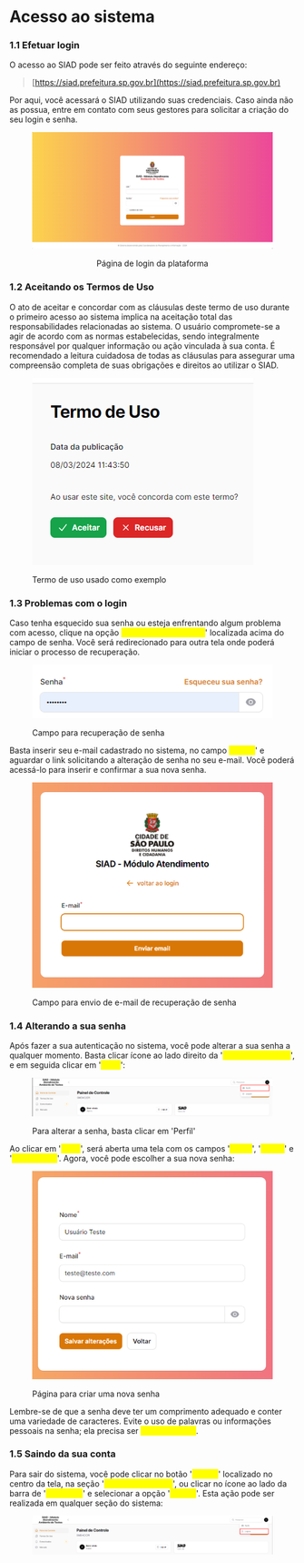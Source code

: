 # Acesso ao sistema



### 1.1 Efetuar login

O acesso ao SIAD pode ser feito através do seguinte endereço:

> &#x20;[https://siad.prefeitura.sp.gov.br](https://siad.prefeitura.sp.gov.br)

Por aqui, você acessará o SIAD utilizando suas credenciais. Caso ainda não as possua, entre em contato com seus gestores para solicitar a criação do seu login e senha.

<div align="center">

<figure><img src="../.gitbook/assets/image.png" alt="Página de login da plataforma"><figcaption><p>Página de login da plataforma</p></figcaption></figure>

</div>



### 1.2 Aceitando os Termos de Uso

O ato de aceitar e concordar com as cláusulas deste termo de uso durante o primeiro acesso ao sistema implica na aceitação total das responsabilidades relacionadas ao sistema. O usuário compromete-se a agir de acordo com as normas estabelecidas, sendo integralmente responsável por qualquer informação ou ação vinculada à sua conta. É recomendado a leitura cuidadosa de todas as cláusulas para assegurar uma compreensão completa de suas obrigações e direitos ao utilizar o SIAD.

<figure><img src="../.gitbook/assets/image (10).png" alt=""><figcaption><p>Termo de uso usado como exemplo</p></figcaption></figure>

### 1.3 Problemas com o login

Caso tenha esquecido sua senha ou esteja enfrentando algum problema com acesso, clique na opção <mark style="color:yellow;">'Esqueceu sua senha?</mark>' localizada acima do campo de senha. Você será redirecionado para outra tela onde poderá iniciar o processo de recuperação.

<figure><img src="../.gitbook/assets/image (11).png" alt=""><figcaption><p>Campo para recuperação de senha</p></figcaption></figure>

Basta inserir seu e-mail cadastrado no sistema, no campo <mark style="color:yellow;">'E-mail</mark>' e aguardar o link solicitando a alteração de senha no seu e-mail. Você poderá acessá-lo para inserir e confirmar a sua nova senha.

<figure><img src="../.gitbook/assets/image (12).png" alt=""><figcaption><p>Campo para envio de e-mail de recuperação de senha</p></figcaption></figure>

### 1.4 Alterando a sua senha

Após fazer a sua autenticação no sistema, você pode alterar a sua senha a qualquer momento. Basta clicar ícone ao lado direito da '<mark style="color:yellow;">Barra de pesquisa</mark>', e em seguida clicar em '<mark style="color:yellow;">Perfil</mark>':

<figure><img src="../.gitbook/assets/image (13).png" alt=""><figcaption><p>Para alterar a senha, basta clicar em 'Perfil'</p></figcaption></figure>

Ao clicar em '<mark style="color:yellow;">Perfil</mark>', será aberta uma tela com os campos '<mark style="color:yellow;">Nome</mark>', '<mark style="color:yellow;">E-mail</mark>' e '<mark style="color:yellow;">Nova Senha</mark>'. Agora, você pode escolher a sua nova senha:

<figure><img src="../.gitbook/assets/image (14).png" alt=""><figcaption><p>Página para criar uma nova senha</p></figcaption></figure>

Lembre-se de que a senha deve ter um comprimento adequado e conter uma variedade de caracteres. Evite o uso de palavras ou informações pessoais na senha; ela precisa ser <mark style="color:yellow;">única e segura</mark>.

### 1.5 Saindo da sua conta

Para sair do sistema, você pode clicar no botão '<mark style="color:yellow;">Logout</mark>' localizado no centro da tela, na seção '<mark style="color:yellow;">Painel de Controle</mark>', ou clicar no ícone ao lado da barra de '<mark style="color:yellow;">Pesquisar</mark>' e selecionar a opção '<mark style="color:yellow;">Logout</mark>'. Esta ação pode ser realizada em qualquer seção do sistema:

<figure><img src="../.gitbook/assets/image (15).png" alt=""><figcaption></figcaption></figure>
